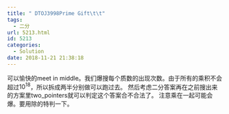 ```yaml
---
title: " DTOJ3998Prime Gift\t\t"
tags:
  - 二分
url: 5213.html
id: 5213
categories:
  - Solution
date: 2018-11-21 21:38:18
---
```


可以愉快的meet in middle。我们爆搜每个质数的出现次数。由于所有的乘积不会超过$10^18$，所以拆成两半分别做可以跑过去。 然后考虑二分答案再在之前搜出来的方案里two_pointers就可以判定这个答案合不合法了。 注意乘在一起可能会爆。要用除的特判一下。